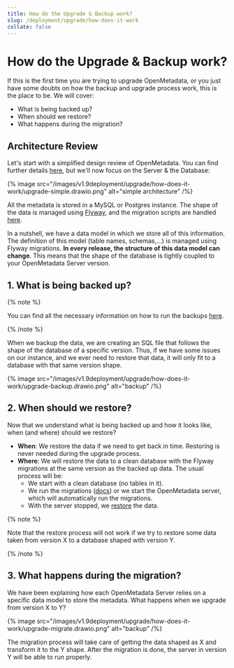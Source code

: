 ```yaml
---
title: How do the Upgrade & Backup work?
slug: /deployment/upgrade/how-does-it-work
collate: false
---
```


# How do the Upgrade & Backup work?

If this is the first time you are trying to upgrade OpenMetadata, or you just have some doubts on how the
backup and upgrade process work, this is the place to be. We will cover:

- What is being backed up?
- When should we restore?
- What happens during the migration?

## Architecture Review

Let's start with a simplified design review of OpenMetadata. You can find further details [here](/main-concepts/high-level-design),
but we'll now focus on the Server & the Database:

{% image src="/images/v1.9deployment/upgrade/how-does-it-work/upgrade-simple.drawio.png" alt="simple architecture" /%}

All the metadata is stored in a MySQL or Postgres instance. The shape of the data is managed using [Flyway](https://flywaydb.org/), and the migration
scripts are handled [here](https://github.com/open-metadata/OpenMetadata/tree/main/bootstrap/sql).

In a nutshell, we have a data model in which we store all of this information. The definition of this model (table names,
schemas,...) is managed using Flyway migrations. **In every release, the structure of this data model can change**. This means that
the shape of the database is tightly coupled to your OpenMetadata Server version.

## 1. What is being backed up?

{% note %}

You can find all the necessary information on how to run the backups [here](/deployment/backup-restore-metadata).

{% /note %}

When we backup the data, we are creating an SQL file that follows the shape of the database of a specific version. Thus, if we have
some issues on our instance, and we ever need to restore that data, it will only fit to a database with that same version shape.

{% image src="/images/v1.9deployment/upgrade/how-does-it-work/upgrade-backup.drawio.png" alt="backup" /%}

## 2. When should we restore?

Now that we understand what is being backed up and how it looks like, when (and where) should we restore?

- **When**: We restore the data if we need to get back in time. Restoring is never needed during the upgrade process.
- **Where**: We will restore the data to a clean database with the Flyway migrations at the same version as the backed up data.
  The usual process will be:
  - We start with a clean database (no tables in it).
  - We run the migrations ([docs](/deployment/bare-metal#4.-prepare-the-openmetadata-database-and-indexes))
     or we start the OpenMetadata server, which will automatically run the migrations.
  - With the server stopped, we [restore](/deployment/backup-restore-metadata) the data.

{% note %}

Note that the restore process will not work if we try to restore some data taken from version X to a database shaped with version Y.

{% /note %}

## 3. What happens during the migration?

We have been explaining how each OpenMetadata Server relies on a specific data model to store the metadata. What happens
when we upgrade from version X to Y?

{% image src="/images/v1.9deployment/upgrade/how-does-it-work/upgrade-migrate.drawio.png" alt="backup" /%}

The migration process will take care of getting the data shaped as X and transform it to the Y shape. After the migration is done,
the server in version Y will be able to run properly.

